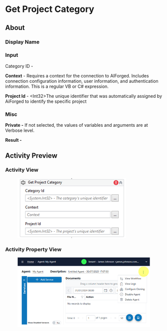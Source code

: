 # Get Project Category

## About

### Display Name

### Input

Category ID -

**Context** - Requires a context for the connection to AIForged. Includes connection configuration information, user information, and authentication information. This is a regular VB or C# expression.

**Project Id** - \<Int32>The unique identifier that was automatically assigned by AiForged to identify the specific project

### Misc

**Private -** If not selected, the values of variables and arguments are at Verbose level.

**Result -**

## Activity Preview

### Activity View

<figure><img src="../../../.gitbook/assets/image (11) (1) (2).png" alt=""><figcaption></figcaption></figure>

### Activity Property View

<figure><img src="../../../.gitbook/assets/image (51) (1).png" alt=""><figcaption></figcaption></figure>
